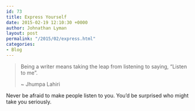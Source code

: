 ```yaml
---
id: 73
title: Express Yourself
date: 2015-02-19 12:10:30 +0000
author: Johnathan Lyman
layout: post
permalink: "/2015/02/express.html"
categories:
- Blog
---
```

> Being a writer means taking the leap from listening to saying, “Listen to me”.  
>   
> ~ Jhumpa Lahiri

Never be afraid to make people listen to you. You’d be surprised who might take you seriously.